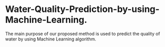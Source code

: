 # Water-Quality-Prediction-by-using-Machine-Learning.
The main purpose of our proposed method is used to predict the quality of water by using Machine Learning algorithm. 
